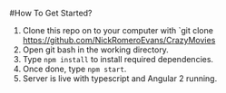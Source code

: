 #How To Get Started?

1. Clone this repo on to your computer with `git clone https://github.com/NickRomeroEvans/CrazyMovies
2. Open git bash in the working directory.
3. Type `npm install` to install required dependencies.
4. Once done, type `npm start`.
5. Server is live with typescript and Angular 2 running.

